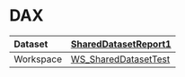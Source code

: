 



# DAX

|Dataset|[SharedDatasetReport1](./../SharedDatasetReport1.md)|
| :--- | :--- |
|Workspace|[WS_SharedDatasetTest](../../Workspaces/WS_SharedDatasetTest.md)|
